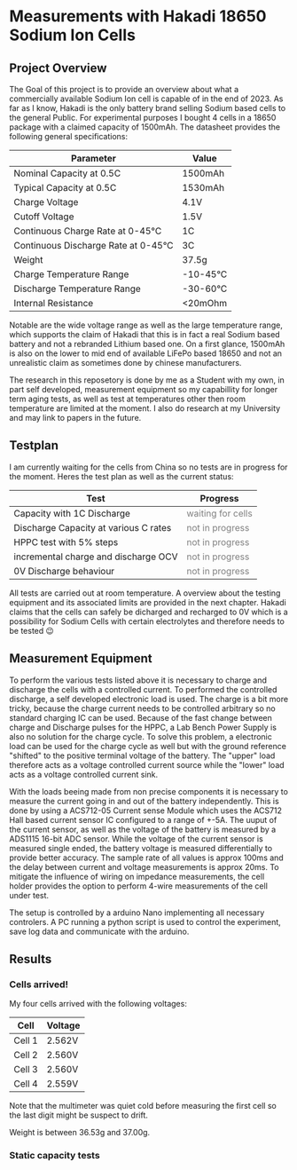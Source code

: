 # Measurements with Hakadi 18650 Sodium Ion Cells

## Project Overview

The Goal of this project is to provide an overview about what a commercially available Sodium Ion cell is capable of in the end of 2023. As far as I know, Hakadi is the only battery brand selling Sodium based cells to the general Public. For experimental purposes I bought 4 cells in a 18650 package with a claimed capacity of 1500mAh. The datasheet provides the following general specifications:

| Parameter | Value |
| ----- | ----- |
| Nominal Capacity at 0.5C | 1500mAh |
| Typical Capacity at 0.5C | 1530mAh |
| Charge Voltage |  4.1V |
| Cutoff Voltage | 1.5V |
| Continuous Charge Rate at 0-45°C | 1C |
| Continuous Discharge Rate at 0-45°C | 3C |
| Weight | 37.5g |
| Charge Temperature Range | -10-45°C |
| Discharge Temperature Range | -30-60°C|
| Internal Resistance | <20mOhm |

Notable are the wide voltage range as well as the large temperature range, which supports the claim of Hakadi that this is in fact a real Sodium based battery and not a rebranded Lithium based one. On a first glance, 1500mAh is also on the lower to mid end of available LiFePo based 18650 and not an unrealistic claim as sometimes done by chinese manufacturers.

The research in this reposetory is done by me as a Student with my own, in part self developed, measurement equipment so my capabillity for longer term aging tests, as well as test at temperatures other then room temperature are limited at the moment. I also do research at my University and may link to papers in the future. 

## Testplan

I am currently waiting for the cells from China so no tests are in progress for the moment. Heres the test plan as well as the current status:

| Test | Progress |
| ---- | ---- |
| Capacity with 1C Discharge | <span style="color:grey"> waiting for cells </span> |
| Discharge Capacity at various C rates | <span style="color:grey"> not in progress </span> |
| HPPC test with 5% steps | <span style="color:grey"> not in progress </span> |
| incremental charge and discharge OCV | <span style="color:grey"> not in progress </span> |
| 0V Discharge behaviour | <span style="color:grey"> not in progress </span> |

All tests are carried out at room temperature. A overview about the testing equipment and its associated limits are provided in the next chapter. Hakadi claims that the cells can safely be dicharged and recharged to 0V which is a possibility for Sodium Cells with certain electrolytes and therefore needs to be tested 😉

## Measurement Equipment

To perform the various tests listed above it is necessary to charge and discharge the cells with a controlled current. To performed the controlled discharge, a self developed electronic load is used. The charge is a bit more tricky, because the charge current needs to be controlled arbitrary so no standard charging IC can be used. Because of the fast change between charge and Discharge pulses for the HPPC, a Lab Bench Power Supply is also no solution for the charge cycle. To solve this problem, a electronic load can be used for the charge cycle as well but with the ground reference "shifted" to the positive terminal voltage of the battery. The "upper" load therefore acts as a voltage controlled current source while the "lower" load acts as a voltage controlled current sink. 

With the loads beeing made from non precise components it is necessary to measure the current going in and out of the battery independently. This is done by using a ACS712-05 Current sense Module which uses the ACS712 Hall based current sensor IC configured to a range of +-5A. The uuput of the current sensor, as well as the voltage of the battery is measured by a ADS1115 16-bit ADC sensor. While the voltage of the current sensor is measured single ended, the battery voltage is measured differentially to provide better accuracy. The sample rate of all values is approx 100ms and the delay between current and voltage measurements is approx 20ms. To mitigate the influence of wiring on impedance measurements, the cell holder provides the option to perform 4-wire measurements of the cell under test.

The setup is controlled by a arduino Nano implementing all necessary controlers. A PC running a python script is used to control the experiment, save log data and communicate with the arduino.

## Results

### Cells arrived!

My four cells arrived with the following voltages:

| Cell | Voltage |
| ---- | ------- |
| Cell 1 | 2.562V |
| Cell 2 | 2.560V |
| Cell 3 | 2.560V |
| Cell 4 | 2.559V |

Note that the multimeter was quiet cold before measuring the first cell so the last digit might be suspect to drift.

Weight is between 36.53g and 37.00g.

### Static capacity tests